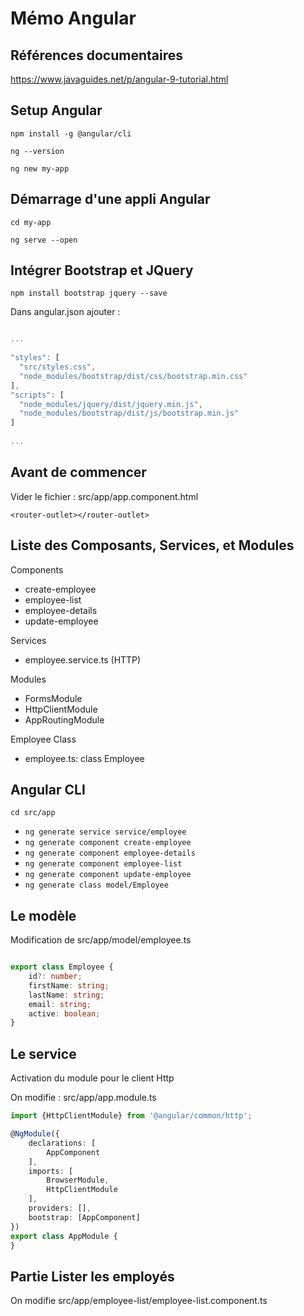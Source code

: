 # Mémo Angular

## Références documentaires

https://www.javaguides.net/p/angular-9-tutorial.html

## Setup Angular

`npm install -g @angular/cli`

`ng --version`

`ng new my-app`

## Démarrage d'une appli Angular

`cd my-app`

`ng serve --open`

## Intégrer Bootstrap et JQuery

`npm install bootstrap jquery --save`

Dans angular.json ajouter :

```javascript

...
 
"styles": [
  "src/styles.css",
  "node_modules/bootstrap/dist/css/bootstrap.min.css"
],
"scripts": [
  "node_modules/jquery/dist/jquery.min.js",
  "node_modules/bootstrap/dist/js/bootstrap.min.js"
]
 
...

```

## Avant de commencer

Vider le fichier : src/app/app.component.html

```
<router-outlet></router-outlet>
```

## Liste des Composants, Services, et Modules

Components
* create-employee
* employee-list
* employee-details
* update-employee

Services
* employee.service.ts (HTTP)

Modules
* FormsModule
* HttpClientModule
* AppRoutingModule

Employee Class
* employee.ts: class Employee

## Angular CLI

`cd src/app`

- `ng generate service service/employee`
- `ng generate component create-employee`
- `ng generate component employee-details`
- `ng generate component employee-list`
- `ng generate component update-employee`
- `ng generate class model/Employee`

## Le modèle

Modification de src/app/model/employee.ts

```typescript

export class Employee {
    id?: number;
    firstName: string;
    lastName: string;
    email: string;
    active: boolean;
}

```

## Le service

Activation du module pour le client Http

On modifie : src/app/app.module.ts

```typescript
import {HttpClientModule} from '@angular/common/http';

@NgModule({
    declarations: [
        AppComponent
    ],
    imports: [
        BrowserModule,
        HttpClientModule
    ],
    providers: [],
    bootstrap: [AppComponent]
})
export class AppModule {
}
```

## Partie Lister les employés

On modifie src/app/employee-list/employee-list.component.ts
